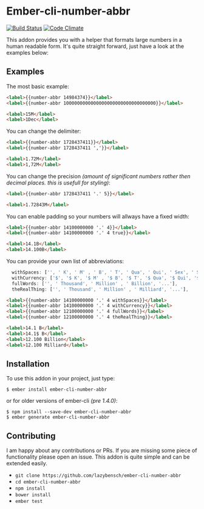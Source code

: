 # Ember-cli-number-abbr
[![Build Status](https://travis-ci.org/lazybensch/ember-cli-number-abbr.svg)](https://travis-ci.org/lazybensch/ember-cli-number-abbr) [![Code Climate](https://codeclimate.com/github/lazybensch/ember-cli-number-abbr/badges/gpa.svg)](https://codeclimate.com/github/lazybensch/ember-cli-number-abbr)


This addon provides you with a helper that formats large numbers in a human readable form. It's quite straight forward, just have a look at the examples below:

## Examples

The most basic example:
```html
<label>{{number-abbr 14984374}}</label>
<label>{{number-abbr 1000000000000000000000000000000000}}</label>
```
```html
<label>15M</label>
<label>1Dec</label>
```

You can change the delimiter:
```html
<label>{{number-abbr 1728437411}}</label>
<label>{{number-abbr 1728437411 ','}}</label>
```
```html
<label>1.72M</label>
<label>1,72M</label>
```

You can change the precision *(amount of significant numbers rather then decimal places. this is usefull for styling)*:
```html
<label>{{number-abbr 1728437411 '.' 5}}</label>
```
```html
<label>1.72843M</label>
```

You can enable padding so your numbers will allways have a fixed width:
```html
<label>{{number-abbr 14100000000 '.' 4}}</label>
<label>{{number-abbr 14100000000 '.' 4 true}}</label>
```
```html
<label>14.1B</label>
<label>14.100B</label>
```

You can provide your own list of abbreviations:
```javascript
  withSpaces: ['', ' K', ' M' , ' B', ' T', ' Qua', ' Qui', ' Sex', ' Sep', ' Oct', ' Non', ' Dec'],
  withCurrency: ['$', '$ K', '$ M' , '$ B', '$ T', '$ Qua', '$ Qui', '$ Sex', '$ Sep', '$ Oct', '$ Non', '$ Dec'],
  fullWords: ['', ' Thousand', ' Million' , ' Billion', '...'],
  theRealThing: ['', ' Thousand', ' Million' , ' Milliard', '...'],
```
```html
<label>{{number-abbr 14100000000 '.' 4 withSpaces}}</label>
<label>{{number-abbr 14100000000 '.' 4 withCurrency}}</label>
<label>{{number-abbr 12100000000 '.' 4 fullWords}}</label>
<label>{{number-abbr 12100000000 '.' 4 theRealThing}}</label>
```
```html
<label>14.1 B</label>
<label>14.1$ B</label>
<label>12.100 Billion</label>
<label>12.100 Milliard</label>
```

## Installation

To use this addon in your project, just type:
```
$ ember install ember-cli-number-abbr
```
or for older versions of ember-cli *(pre 1.4.0)*:
```
$ npm install --save-dev ember-cli-number-abbr
$ ember generate ember-cli-number-abbr
```

## Contributing

I am happy about any contributions or PRs. If you are missing some piece of functionality please open an issue. This addon is quite simple and can be extended easily.

* `git clone https://github.com/lazybensch/ember-cli-number-abbr`
* `cd ember-cli-number-abbr`
* `npm install`
* `bower install`
* `ember test`

